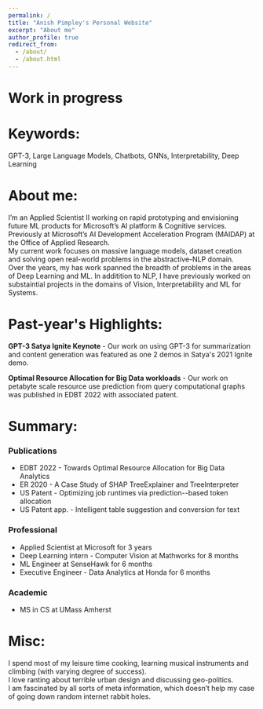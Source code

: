 ```yaml
---
permalink: /
title: "Anish Pimpley's Personal Website"
excerpt: "About me"
author_profile: true
redirect_from: 
  - /about/
  - /about.html
---
```


Work in progress
=====

Keywords:
======
GPT-3, Large Language Models, Chatbots, GNNs, Interpretability, Deep Learning

About me:
======
I’m an Applied Scientist II working on rapid prototyping and envisioning future ML products for Microsoft’s AI platform & Cognitive services. Previously at Microsoft’s AI Development Acceleration Program (MAIDAP) at the Office of Applied Research.                  
My current work focuses on massive language models, dataset creation and solving open real-world problems in the abstractive-NLP domain.               
Over the years, my has work spanned the breadth of problems in the areas of Deep Learning and ML. In additition to NLP, I have previously worked on substaintial projects in the domains of Vision, Interpretability and ML for Systems.

Past-year's Highlights:
=====

**GPT-3 Satya Ignite Keynote** - Our work on using GPT-3 for summarization and content generation was featured as one 2 demos in Satya's 2021 Ignite demo.

**Optimal Resource Allocation for Big Data workloads** -  Our work on petabyte scale resource use prediction from query computational graphs was published in EDBT 2022 with associated patent. 

Summary:
=====

### Publications
* EDBT 2022 - Towards Optimal Resource Allocation for Big Data Analytics
* ER 2020 - A Case Study of SHAP TreeExplainer and TreeInterpreter
* US Patent - Optimizing job runtimes via prediction--based token allocation
* US Patent app. - Intelligent table suggestion and conversion for text 

### Professional
* Applied Scientist at Microsoft for 3 years
* Deep Learning intern - Computer Vision at Mathworks for 8 months
* ML Engineer at SenseHawk for 6 months
* Executive Engineer - Data Analytics at Honda for 6 months 

### Academic
* MS in CS at UMass Amherst

Misc:
=====
I spend most of my leisure time cooking, learning musical instruments and climbing (with varying degree of success).                
I love ranting about terrible urban design and discussing geo-politics.                   
I am fascinated by all sorts of meta information, which doesn’t help my case of going down random internet rabbit holes.